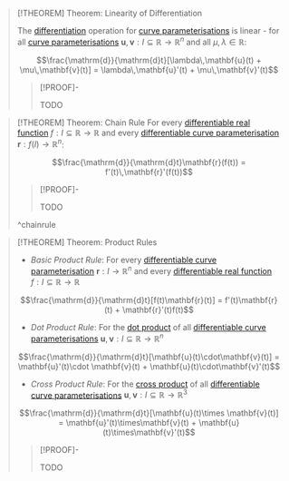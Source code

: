 >[!THEOREM] Theorem: Linearity of Differentiation
>
>The [differentiation](Differentiability%20of%20Parametric%20Curves.md) operation for [curve parameterisations](../Parametric%20Curve.md) is linear - for all [curve parameterisations](../Parametric%20Curve.md)  $\mathbf{u},\mathbf{v}:I\subseteq \mathbb{R}\to\mathbb{R}^n$ and all $\mu,\lambda \in \mathbb{R}$:
>
>$$\frac{\mathrm{d}}{\mathrm{d}t}[\lambda\,\mathbf{u}(t) + \mu\,\mathbf{v}(t)] = \lambda\,\mathbf{u}'(t) + \mu\,\mathbf{v}'(t)$$
>
>
>>[!PROOF]-
>>
>>TODO
>>

>[!THEOREM] Theorem: Chain Rule
>For every [differentiable real function](../../../Real%20Functions/Differentiation/Differentiability%20of%20Real%20Functions.md) $f:I\subseteq\mathbb{R}\to\mathbb{R}$ and every [differentiable curve parameterisation](Differentiability%20of%20Parametric%20Curves.md) $\mathbf{r}:f(I)\to\mathbb{R}^n$:
>
>$$\frac{\mathrm{d}}{\mathrm{d}t}\mathbf{r}(f(t)) = f'(t)\,\mathbf{r}'(f(t))$$
>
>>[!PROOF]-
>>
>>TODO
>>
>
>^chainrule

>[!THEOREM] Theorem: Product Rules
>
>- *Basic Product Rule*: For every [differentiable curve parameterisation](Differentiability%20of%20Parametric%20Curves.md) $\mathbf{r}:I\to\mathbb{R}^n$ and every [differentiable real function](../../../Real%20Functions/Differentiation/Differentiability%20of%20Real%20Functions.md) $f:I\subseteq\mathbb{R}\to\mathbb{R}$
>
>$$\frac{\mathrm{d}}{\mathrm{d}t}[f(t)\mathbf{r}(t)] = f'(t)\mathbf{r}(t) + \mathbf{r}'(t)f(t)$$
>
>- *Dot Product Rule*: For the [dot product](../../../../../Algebra/Linear%20Algebra/Matrices/Row%20and%20Column%20Vectors/Real%20Vectors/Real%20Dot%20Product.md) of all [differentiable curve parameterisations](Differentiability%20of%20Parametric%20Curves.md) $\mathbf{u},\mathbf{v}:I\subseteq \mathbb{R}\to\mathbb{R}^n$
>
>$$\frac{\mathrm{d}}{\mathrm{d}t}[\mathbf{u}(t)\cdot\mathbf{v}(t)] = \mathbf{u}'(t)\cdot \mathbf{v}(t) + \mathbf{u}(t)\cdot\mathbf{v}'(t)$$
>
>- *Cross Product Rule*: For the [cross product](../../../../../Algebra/Linear%20Algebra/Matrices/Row%20and%20Column%20Vectors/Real%20Vectors/Real%20Cross%20Product.md) of all [differentiable curve parameterisations](Differentiability%20of%20Parametric%20Curves.md) $\mathbf{u},\mathbf{v}:I\subseteq \mathbb{R}\to\mathbb{R}^3$
>
>$$\frac{\mathrm{d}}{\mathrm{d}t}[\mathbf{u}(t)\times \mathbf{v}(t)] = \mathbf{u}'(t)\times\mathbf{v}(t) + \mathbf{u}(t)\times\mathbf{v}'(t)$$
>
>>[!PROOF]-
>>
>>TODO
>>
>